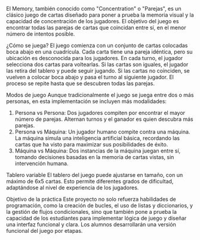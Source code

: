El Memory, también conocido como "Concentration" o "Parejas", es un clásico juego de cartas diseñado para poner a prueba la memoria visual y la capacidad de concentración de los jugadores. El objetivo del juego es encontrar todas las parejas de cartas que coincidan entre sí, en el menor número de intentos posible.

¿Cómo se juega?
El juego comienza con un conjunto de cartas colocadas boca abajo en una cuadrícula. Cada carta tiene una pareja idéntica, pero su ubicación es desconocida para los jugadores. En cada turno, el jugador selecciona dos cartas para voltearlas. Si las cartas son iguales, el jugador las retira del tablero y puede seguir jugando. Si las cartas no coinciden, se vuelven a colocar boca abajo y pasa el turno al siguiente jugador. El proceso se repite hasta que se descubren todas las parejas.

Modos de juego
Aunque tradicionalmente el juego se juega entre dos o más personas, en esta implementación se incluyen más modalidades:

1. Persona vs Persona: Dos jugadores compiten por encontrar el mayor número de parejas. Alternan turnos y el ganador es quien descubra más parejas.
2. Persona vs Máquina: Un jugador humano compite contra una máquina. La máquina simula una inteligencia artificial básica, recordando las cartas que ha visto para maximizar sus posibilidades de éxito.
3. Máquina vs Máquina: Dos instancias de la máquina juegan entre sí, tomando decisiones basadas en la memoria de cartas vistas, sin intervención humana.

Tablero variable
El tablero del juego puede ajustarse en tamaño, con un máximo de 6x5 cartas. Esto permite diferentes grados de dificultad, adaptándose al nivel de experiencia de los jugadores.

Objetivo de la práctica
Este proyecto no solo refuerza habilidades de programación, como la creación de bucles, el uso de listas y diccionarios, y la gestión de flujos condicionales, sino que también pone a prueba la capacidad de los estudiantes para implementar lógica de juego y diseñar una interfaz funcional y clara. Los alumnos desarrollarán una versión funcional del juego por etapas.
